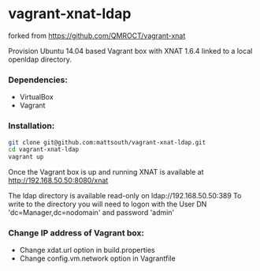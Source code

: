vagrant-xnat-ldap
============

forked from https://github.com/QMROCT/vagrant-xnat

Provision Ubuntu 14.04 based Vagrant box with XNAT 1.6.4 linked to a local openldap directory.

### Dependencies:
* VirtualBox
* Vagrant

### Installation:
```bash
git clone git@github.com:mattsouth/vagrant-xnat-ldap.git
cd vagrant-xnat-ldap
vagrant up
```

Once the Vagrant box is up and running XNAT is available at http://192.168.50.50:8080/xnat

The ldap directory is available read-only on ldap://192.168.50.50:389
To write to the directory you will need to logon with the User DN 'dc=Manager,dc=nodomain' and password 'admin'

### Change IP address of Vagrant box:
* Change xdat.url option in build.properties
* Change config.vm.network option in Vagrantfile

